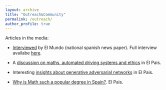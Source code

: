```yaml
---
layout: archive
title: "Outreach&Community"
permalink: /outreach/
author_profile: true
---
```


Articles in the media:

* [Interviewed](https://www.elmundo.es/papel/lideres/2022/01/30/61f17a8021efa013798b45ec.html) by El Mundo (national spanish news paper). Full interview availabe [here](/files/el_mundo.pdf).

* A [discussion on maths, automated driving systems and ethics](https://elpais.com/ciencia/cafe-y-teoremas/2021-11-26/las-matematicas-de-las-maquinas-morales.html) in El Pais. 

* Interesting [insights about generative adversarial networks](https://elpais.com/elpais/2019/05/29/ciencia/1559146396_616900.html) in El Pais. 

* [Why is Math such a popular degree in Spain?](https://elpais.com/elpais/2018/06/25/ciencia/1529923839_750611.html?rel=mas). El Pais.

